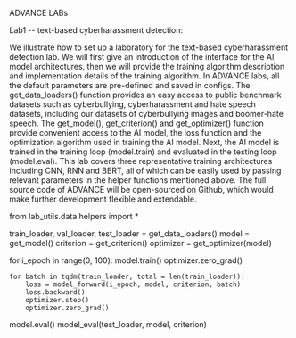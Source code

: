 ADVANCE LABs

Lab1 -- text-based cyberharassment detection: 

We illustrate how to set up a laboratory for the text-based cyberharassment detection lab. We will first give an introduction of the interface for the AI model architectures, then we will provide the training algorithm description and implementation details of the training algorithm. In ADVANCE labs, all the default parameters are pre-defined and saved in configs. The get_data_loaders() function provides an easy access to public benchmark datasets such as cyberbullying, cyberharassment and hate speech datasets, including our datasets of cyberbullying images and boomer-hate speech. The get_model(), get_criterion() and get_optimizer() function provide convenient access to the AI model, the loss function and the optimization algorithm used in training the AI model. Next, the AI model is trained in the training loop (model.train) and evaluated in the testing loop (model.eval). This lab covers three representative training architectures including CNN, RNN and BERT, all of which can be easily used by passing relevant parameters in the helper functions mentioned above. The full source code of ADVANCE will be open-sourced on Github, which would make further development flexible and extendable.


from lab_utils.data.helpers import *

train_loader, val_loader, test_loader = get_data_loaders()
model = get_model()
criterion = get_criterion()
optimizer = get_optimizer(model)

for i_epoch in range(0, 100):
    model.train()
    optimizer.zero_grad()

    for batch in tqdm(train_loader, total = len(train_loader)):
        loss = model_forward(i_epoch, model, criterion, batch)
        loss.backward()
        optimizer.step()
        optimizer.zero_grad()

model.eval()
model_eval(test_loader, model, criterion)



